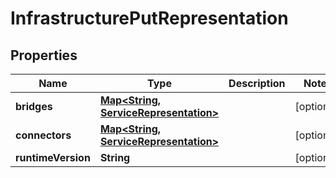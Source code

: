# InfrastructurePutRepresentation

## Properties
Name | Type | Description | Notes
------------ | ------------- | ------------- | -------------
**bridges** | [**Map&lt;String, ServiceRepresentation&gt;**](ServiceRepresentation.md) |  |  [optional]
**connectors** | [**Map&lt;String, ServiceRepresentation&gt;**](ServiceRepresentation.md) |  |  [optional]
**runtimeVersion** | **String** |  |  [optional]
